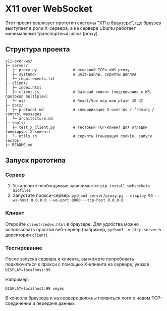 # X11 over WebSocket

Этот проект реализует прототип системы "X11 в браузере", где браузер выступает в роли X-сервера, а на сервере Ubuntu работает минимальный транспортный шлюз (proxy).

## Структура проекта

```
x11-over-ws/
├─ server/
│  ├─ proxy.py                # основной TCP<->WS proxy
│  ├─ systemd/                # unit-файлы, скрипты деплоя
│  └─ requirements.txt
├─ client/
│  ├─ index.html
│  ├─ client.js               # базовый клиент (подключение к WS, протокол multiplex)
│  └─ ui/                     # React/Vue код или plain JS UI
├─ docs/
│  ├─ protocol.md             # спецификация X-over-Ws / framing / control messages
│  └─ architecture.md
├─ tools/
│  ├─ test_x_client.py        # тестовый TCP-клиент для отладки (имитирует X-клиент)
│  └─ utils.sh                # скрипты (генерация cookie, запуск тестов)
├─ README.md
```

## Запуск прототипа

### Сервер

1. Установите необходимые зависимости:
   `pip install websockets aiofiles`
2. Запустите прокси-сервер:
   `python3 server/proxy.py --display 99 --ws-host 0.0.0.0 --ws-port 8080 --tcp-host 0.0.0.0`

### Клиент

Откройте `client/index.html` в браузере. Для удобства можно использовать простой веб-сервер (например, `python3 -m http.server` в директории `client`).

### Тестирование

После запуска сервера и клиента, вы можете попробовать подключиться к прокси с помощью X-клиента на сервере, указав `DISPLAY=localhost:99`.

Например:

`DISPLAY=localhost:99 xeyes`

В консоли браузера и на сервере должны появиться логи о новом TCP-соединении и передаче данных.